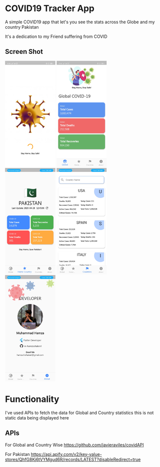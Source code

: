 # COVID19 Tracker App

A simple COVID19 app that let's you see the stats across the Globe and my country Pakistan

It's a dedication to my Friend suffering from COVID


## Screen Shot

<img src = "ScreenShot/splash.jpg" height = 350> <img src = "ScreenShot/dashboard.jpg" height = 350> <img src = "ScreenShot/pak.jpg" height = 350> <img src = "ScreenShot/country.jpg" height = 350> <img src = "ScreenShot/info.jpg" height = 350>


# Functionality
I've used APIs to fetch the data for Global and Country statistics this is not static data being displayed here

## APIs
For Global and Country Wise
https://github.com/javieraviles/covidAPI

For Pakistan
https://api.apify.com/v2/key-value-stores/QhfG8Kj6tVYMgud6R/records/LATEST?disableRedirect=true
